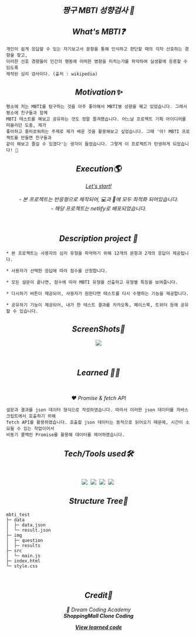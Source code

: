 <h2 align="center"><em>짱구 MBTI 성향검사 📌</em></h2>

<h2 align="center"><em>What's MBTI❓</em></h2>

```
개인이 쉽게 응답할 수 있는 자기보고서 문항을 통해 인식하고 판단할 때의 각자 선호하는 경향을 찾고,
이러한 선호 경향들이 인간의 행동에 어떠한 영향을 미치는가를 파악하여 실생활에 응용할 수 있도록
제작된 심리 검사이다. (출처 : wikipedia)
```

<h2 align="center"><em>Motivation✨</em></h2>

```
평소에 저는 MBTI를 탐구하는 것을 아주 좋아해서 MBTI별 성향을 꿰고 있었습니다. 그래서 평소에 친구들과 함께
MBTI 테스트를 해보고 공유하는 것도 정말 즐겨했습니다. 어느날 프로젝트 기획 아이디어를 떠올리던 도중, 제가
좋아하고 흥미로워하는 주제로 제가 배운 것을 활용해보고 싶었습니다. 그때 '아! MBTI 프로젝트를 만들면 친구들과
같이 해보고 즐길 수 있겠다'는 생각이 들었습니다. 그렇게 이 프로젝트가 탄생하게 되었습니다! 👶
```

<h2 align="center"><em>Execution🌎</em></h2>
<p align="center"><em><a href=https://zzangumbti.netlify.app">Let's start!</a></em><br/>
<br/><em>
- 본 프로젝트는 반응형으로 제작되어, 💻과 📱에 모두 최적화 되어있습니다.<br>
- 해당 프로젝트는 netlify로 배포되었습니다.</em></p>
<br/>
<h2 align="center"><em>Description project 📝</em></h2>

```
* 본 프로젝트는 사용자의 심리 유형을 파악하기 위해 12개의 문항과 2개의 응답이 제공됩니다.

* 사용자가 선택한 응답에 따라 점수를 산정합니다.

* 모든 설문이 끝나면, 점수에 따라 MBTI 유형을 산출하고 유형별 특징을 보여줍니다.

* 다시하기 버튼이 제공되어, 사용자가 원한다면 테스트를 다시 수행하는 기능을 제공합니다.

* 공유하기 기능이 제공되어, 내가 한 테스트 결과를 카카오톡, 페이스북, 트위터 등에 공유할 수 있습니다.
```

<h2 align="center"><em>ScreenShots📸</em></h2>
<p align="center">
<img src="https://user-images.githubusercontent.com/64456391/126359196-5a315d6e-c500-4a12-b0aa-d08398c85c4d.jpg">
</p>
<br/>
<h2 align="center"><em>Learned 👩‍🎓</em></h2>
<br/>
<p align="center"><em>❤️ Promise & fetch API</em></p>

```
설문과 결과를 json 데이터 형식으로 작성하였습니다. 따라서 이러한 json 데이터를 자바스크립트에서 호출하기 위해
fetch API를 활용하였습니다. 호출할 json 데이터는 동적으로 읽어오기 때문에, 시간이 소요될 수 있는 작업이어서
비동기 콜백인 Promise를 활용해 데이터를 제어하였습니다.
```
 
<h2 align="center"><em>Tech/Tools used🛠</em></h2>
<br/>
<p align="center">
  <img src="http://img.shields.io/badge/-HTML5-E34F26?style=for-the-badge&logo=HTML5&logoColor=white"/></a>&nbsp
  <img src="http://img.shields.io/badge/-CSS3-1572B6?style=for-the-badge&logo=CSS3&logoColor=white"/></a>&nbsp
  <img src="https://img.shields.io/badge/-Javascript-F7DF1E?style=for-the-badge&logo=Javascript&logoColor=white"/></a>&nbsp
 <img src="https://img.shields.io/badge/-ADD_This-FF6550?style=for-the-badge&logo=Add_this&logoColor=white"/></a>&nbsp
</p>

<h2 align="center"><em>Structure Tree🌳</em></h2>

```
mbti_test                 
├─ data                   
│  ├─ data.json           
│  └─ result.json         
├─ img                    
│  ├─ question            
│  ├─ results                     
├─ src                    
│  └─ main.js             
├─ index.html                      
└─ style.css    
```

<br/>
<h2 align="center"><em>Credit🙏</em></h2>
<p align="center"><em>💜 Dream Coding Academy<br><strong>ShoppingMall Clone Coding</strong></em></p>
<p align="center"><em><strong><a href="https://github.com/mjungpp/mini_shoppingmall">View learned code</strong></em></p>
